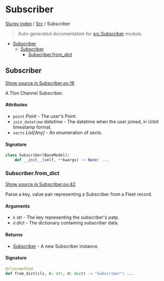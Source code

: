 # Subscriber

[Slurpy Index](../README.md#slurpy-index) / [Src](./index.md#src) / Subscriber

> Auto-generated documentation for [src.Subscriber](https://github.com/litmus-ritten/slurpy/blob/main/src/Subscriber.py) module.

- [Subscriber](#subscriber)
  - [Subscriber](#subscriber-1)
    - [Subscriber.from_dict](#subscriberfrom_dict)

## Subscriber

[Show source in Subscriber.py:16](https://github.com/litmus-ritten/slurpy/blob/main/src/Subscriber.py#L16)

A Tlon Channel Subscriber.

#### Attributes

- `point` *Point* - The user's Point.
- `join_datetime` *datetime* - The datetime when the user joined, in Urbit timestamp format.
- `sects` *List[Any]* - An enumeration of sects.

#### Signature

```python
class Subscriber(BaseModel):
    def __init__(self, **kwargs) -> None: ...
```

### Subscriber.from_dict

[Show source in Subscriber.py:42](https://github.com/litmus-ritten/slurpy/blob/main/src/Subscriber.py#L42)

Parse a key, value pair representing a Subscriber from a Fleet record.

#### Arguments

- `k` *str* - The key representing the subscriber's patp.
- `d` *dict* - The dictionary containing subscriber data.

#### Returns

- [Subscriber](#subscriber) - A new Subscriber instance.

#### Signature

```python
@classmethod
def from_dict(cls, k: str, d: dict) -> "Subscriber": ...
```